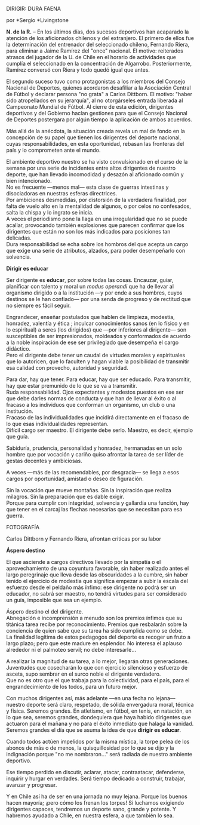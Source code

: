 DIRIGIR: DURA FAENA

por *Sergio *Livingstone

__N\. de la R\.__ – En los últimos días, dos sucesos deportivos han acaparado la atención de los aficionados chilenos y del extranjero\. El primero de ellos fue la determinación del entrenador del seleccionado chileno, Fernando Riera, para eliminar a Jaime Ramírez del "once" nacional\. El motivo: reiterados atrasos del jugador de la U\. de Chile en el horario de actividades que cumplía el seleccionado en la concentración de Algarrobo\. Posteriormente, Ramírez conversó con Riera y todo quedó igual que antes\.

El segundo suceso tuvo como protagonistas a los miembros del Consejo Nacional de Deportes, quienes acordaron desafiliar a la Asociación Central de Fútbol y declarar persona "no grata" a Carlos Dittborn\. El motivo: "haber sido atropellados en su jerarquía", al no otorgárseles entrada liberada al Campeonato Mundial de Fútbol\. Al cierre de esta edición, dirigentes deportivos y del Gobierno hacían gestiones para que el Consejo Nacional de Deportes postergara por algún tiempo la aplicación de ambos acuerdos\.

Más allá de la anécdota, la situación creada revela un mal de fondo en la concepción de su papel que tienen los dirigentes del deporte nacional, cuyas responsabilidades, en esta oportunidad, rebasan las fronteras del país y lo comprometen ante el mundo\.

El ambiente deportivo nuestro se ha visto convulsionado en el curso de la semana por una serie de incidentes entre altos dirigentes de nuestro deporte, que han llevado incomodidad y desazón al aficionado común y bien intencionado\.  
No es frecuente —menos mal— esta clase de guerras intestinas y disociadoras en nuestras esferas directrices\.  
Por ambiciones desmedidas, por distorsión de la verdadera finalidad, por falta de vuelo alto en la mentalidad de algunos, o por celos no confesados, salta la chispa y lo ingrato se inicia\.  
A veces el periodismo pone la llaga en una irregularidad que no se puede acallar, provocando también explosiones que parecen confirmar que los dirigentes que están no son los más indicados para posiciones tan delicadas\.  
Dura responsabilidad se echa sobre los hombros del que acepta un cargo que exige una serie de atributos, alzados, para poder desempeñarlo con solvencia\.

__Dirigir es educar__

Ser dirigente es __educar__, por sobre todas las cosas\. Encauzar, guiar, planificar con talento y moral un *modus operandi* que ha de llevar al organismo dirigido o a la institución —y por ende a sus hombres, cuyos destinos se le han confiado— por una senda de progreso y de rectitud que no siempre es fácil seguir\.

Engrandecer, enseñar postulados que hablen de limpieza, modestia, honradez, valentía y ética ; inculcar conocimientos sanos \(en lo físico y en lo espiritual\) a seres \(los dirigidos\) que —por inferiores al dirigente— son susceptibles de ser impresionados, moldeados y conformados de acuerdo a la noble inspiración de ese ser privilegiado que desempeña el cargo didáctico\.  
Pero el dirigente debe tener un caudal de virtudes morales y espirituales que lo autoricen, que lo faculten y hagan viable la posibilidad de transmitir esa calidad con provecho, autoridad y seguridad\.

Para dar, hay que tener\. Para educar, hay que ser educado\. Para transmitir, hay que estar premunido de lo que se va a transmitir\.  
Ruda responsabilidad\. Ojos expectantes y modestos puestos en ese ser que debe darles normas de conducta y que han de llevar al éxito o al fracaso a los individuos que conforman un organismo, un club o una institución\.  
Fracaso de las individualidades que incidirá directamente en el fracaso de lo que esas individualidades representan\.  
Difícil cargo ser maestro\. El dirigente debe serlo\. Maestro, es decir, ejemplo que guía\.

Sabiduría, prudencia, personalidad y honradez, hermanadas en un solo hombre que por vocación y cariño quiso afrontar la tarea de ser líder de gestas decentes y ambiciosas\. 

A veces —más de las recomendables, por desgracia— se llega a esos cargos por oportunidad, amistad o deseo de figuración\.

Sin la vocación que mueve montañas\. Sin la inspiración que realiza milagros\. Sin la preparación que es dable exigir\.  
Porque para cumplir con integridad, solvencia y gallardía una función, hay que tener en el carcaj las flechas necesarias que se necesitan para esa guerra\.

FOTOGRAFÍA

Carlos Dittborn y Fernando Riera, afrontan criticas por su labor 

__Áspero destino__

El que asciende a cargos directivos llevado por la simpatía o el aprovechamiento de una coyuntura favorable, sin haber realizado antes el largo peregrinaje que lleva desde las obscuridades a la cumbre, sin haber tenido el ejercicio de modestia que significa empezar a subir la escala del esfuerzo desde el peldaño más ínfimo: ese dirigente no podrá ser un educador, no sabrá ser maestro, no tendrá virtudes para ser considerado un guía, imposible que sea un ejemplo\.

Áspero destino el del dirigente\.  
Abnegación e incomprensión a menudo son los premios ínfimos que su titánica tarea recibe por reconocimiento\. Premios que resbalarán sobre la conciencia de quien sabe que su tarea ha sido cumplida como se debe\.  
La finalidad legítima de estos pedagogos del deporte es recoger un fruto a largo plazo; pero que este madure en esplendor\. No interesa el aplauso alrededor ni el palmoteo servil; no debe interesarle\.\.\.

A realizar la magnitud de su tarea, a lo mejor, llegarán otras generaciones\. Juventudes que cosecharán lo que con ejercicio silencioso y esfuerzo de asceta, supo sembrar en el surco noble el dirigente verdadero\.  
Que no es otro que el que trabaja para la colectividad, para el país, para el engrandecimiento de los todos, para un futuro mejor\.

Con muchos dirigentes así, más adelante —en una fecha no lejana— nuestro deporte será claro, respetado, de sólida envergadura moral, técnica y física\. Seremos grandes\. En atletismo, en fútbol, en tenis, en natación, en lo que sea, seremos grandes, dondequiera que haya habido dirigentes que actuaron para el mañana y no para el éxito inmediato que halaga la vanidad\.  
Seremos grandes el día que se asuma la idea de que __dirigir es educar__\.

Cuando todos actúen impelidos por la misma mística, la torpe pelea de los abonos de más o de menos, la quisquillosidad por lo que se dijo y la indignación porque "no me nombraron\.\.\." será radiada de nuestro ambiente deportivo\.

  
Ese tiempo perdido en discutir, aclarar, atacar, contraatacar, defenderse, inquirir y hurgar en verdades\. Será tiempo dedicado a construir, trabajar, avanzar y progresar\.

  
Y en Chile así ha de ser en una jornada no muy lejana\. Porque los buenos hacen mayoría; ¡pero cómo los frenan los torpes\! Si luchamos exigiendo dirigentes capaces, tendremos un deporte sano, grande y potente\. Y habremos ayudado a Chile, en nuestra esfera, a que también lo sea\.

